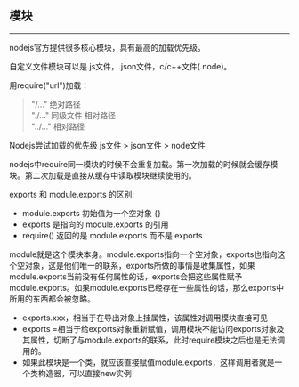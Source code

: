 ## 模块
***

nodejs官方提供很多核心模块，具有最高的加载优先级。

自定义文件模块可以是.js文件，.json文件，c/c++文件(.node)。

用require("url")加载：
> "/..." 绝对路径   
> "./..." 同级文件 相对路径   
> "../..." 相对路径


Nodejs尝试加载的优先级 js文件 > json文件 > node文件

nodejs中require同一模块的时候不会重复加载。第一次加载的时候就会缓存模块。第二次加载是直接从缓存中读取模块继续使用的。

exports 和 module.exports 的区别:
* module.exports 初始值为一个空对象 {}
* exports 是指向的 module.exports 的引用
* require() 返回的是 module.exports 而不是 exports

module就是这个模块本身。module.exports指向一个空对象，exports也指向这个空对象，这是他们唯一的联系，exports所做的事情是收集属性，如果module.exports当前没有任何属性的话，exports会把这些属性赋予module.exports。如果module.exports已经存在一些属性的话，那么exports中所用的东西都会被忽略。


* exports.xxx，相当于在导出对象上挂属性，该属性对调用模块直接可见
* exports =相当于给exports对象重新赋值，调用模块不能访问exports对象及其属性，切断了与module.exports的联系，此时require模块之后也是无法调用的。
* 如果此模块是一个类，就应该直接赋值module.exports，这样调用者就是一个类构造器，可以直接new实例


